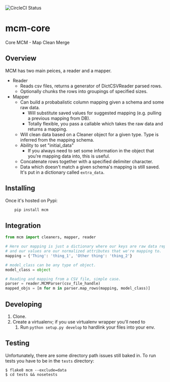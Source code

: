 ![CircleCI Status][]

[CircleCI Status]: https://circleci.com/gh/buildingenergy/mcm-core.png?circle-token=e0d90d702fb615d2a6ab2ce2dbaa05a173ca06a1


mcm-core
========

Core MCM - Map Clean Merge




Overview
-----------

MCM has two main peices, a reader and a mapper.

- Reader
  * Reads csv files, returns a generator of DictCSVReader parsed rows.
  * Optionally chunks the rows into groupings of specified sizes.
- Mapper
  * Can build a probabalistic column mapping given a schema and some raw data.
    * Will substitute saved values for suggested mapping (e.g. pulling a previous mapping from DB).
    * Totally flexible, you pass a callable which takes the raw data and returns a mapping.
  * Will clean data based on a Cleaner object for a given type. Type is inferred from the mapping schema.
  * Ability to set "initial_data"
    * If you always need to set some information in the object that you're mapping data into, this is useful.
  * Concatenate rows together with a specified delimiter character.
  * Data which doesn't match a given schema's mapping is still saved. It's put in a dictionary called ``extra_data``.

  
Installing
----------

Once it's hosted on Pypi:
```bash
    pip install mcm
```

Integration
-----------

```python
from mcm import cleaners, mapper, reader

# Here our mapping is just a dictionary where our keys are raw data representations
# and our values are our normalized attributes that we're mapping to.
mapping = {'Thing': 'thing_1', 'Other thing': 'thing_2'}

# model_class can be any type of object.
model_class = object

# Reading and mapping from a CSV file, simple case.
parser = reader.MCMParser(csv_file_handle)
mapped_objs = [m for m in parser.map_rows(mapping, model_class)]
```


Developing
----------

1. Clone.
2. Create a virtualenv; if you use virtualenv wrapper you'll need to
    1. Run ``python setup.py develop`` to hardlink your files into your env.


Testing
-------

Unfortunately, there are some directory path issues still baked in.
To run tests you have to be in the ``tests`` directory:

```console
$ flake8 mcm --exclude=data
$ cd tests && nosetests
```
